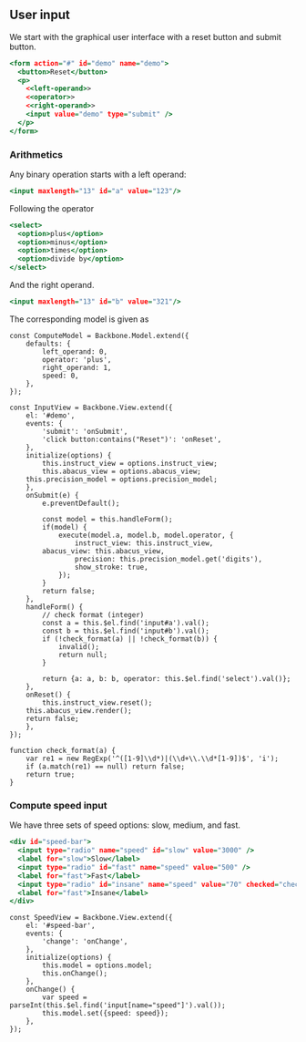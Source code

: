 ## User input

We start with the graphical user interface with a reset button and submit button.
```{.html #user-input-ui}
<form action="#" id="demo" name="demo">
  <button>Reset</button>
  <p>
    <<left-operand>>
    <<operator>>
    <<right-operand>>
    <input value="demo" type="submit" />
  </p>
</form>
```

### Arithmetics

Any binary operation starts with a left operand:
```{.html #left-operand}
<input maxlength="13" id="a" value="123"/>
```

Following the operator
```{.html #operator}
<select>
  <option>plus</option>
  <option>minus</option>
  <option>times</option>
  <option>divide by</option>
</select>
```

And the right operand.
```{.html #right-operand}
<input maxlength="13" id="b" value="321"/>
```

The corresponding model is given as
```{.javascript #compute-model}
const ComputeModel = Backbone.Model.extend({
    defaults: {
        left_operand: 0,
        operator: 'plus',
        right_operand: 1,
        speed: 0,
    },
});
```

```{.javascript #input-view}
const InputView = Backbone.View.extend({
    el: '#demo',
    events: {
        'submit': 'onSubmit',
        'click button:contains("Reset")': 'onReset',
    },
    initialize(options) {
        this.instruct_view = options.instruct_view;
        this.abacus_view = options.abacus_view;
	this.precision_model = options.precision_model;
    },
    onSubmit(e) {
        e.preventDefault();

        const model = this.handleForm();
        if(model) {
            execute(model.a, model.b, model.operator, {
                instruct_view: this.instruct_view,
		abacus_view: this.abacus_view,
                precision: this.precision_model.get('digits'),
                show_stroke: true,
            });
        }
        return false;
    },
    handleForm() {
        // check format (integer)
        const a = this.$el.find('input#a').val();
        const b = this.$el.find('input#b').val();
        if (!check_format(a) || !check_format(b)) {
            invalid();
            return null;
        }

        return {a: a, b: b, operator: this.$el.find('select').val()};
    },
    onReset() {
        this.instruct_view.reset();
	this.abacus_view.render();
	return false;
    },
});
```

```{.javascript #check-format}
function check_format(a) {
    var re1 = new RegExp('^([1-9]\\d*)|(\\d+\\.\\d*[1-9])$', 'i');
    if (a.match(re1) == null) return false;
    return true;
}
```

### Compute speed input

We have three sets of speed options: slow, medium, and fast.
```{.html #speed-ui}
<div id="speed-bar">
  <input type="radio" name="speed" id="slow" value="3000" />
  <label for="slow">Slow</label>
  <input type="radio" id="fast" name="speed" value="500" />
  <label for="fast">Fast</label>
  <input type="radio" id="insane" name="speed" value="70" checked="checked" />
  <label for="fast">Insane</label>
</div>
```

```{.javascript #speed-view}
const SpeedView = Backbone.View.extend({
    el: '#speed-bar',
    events: {
        'change': 'onChange',
    },
    initialize(options) {
        this.model = options.model;
        this.onChange();
    },
    onChange() {
        var speed = parseInt(this.$el.find('input[name="speed"]').val());
        this.model.set({speed: speed});
    },
});
```


